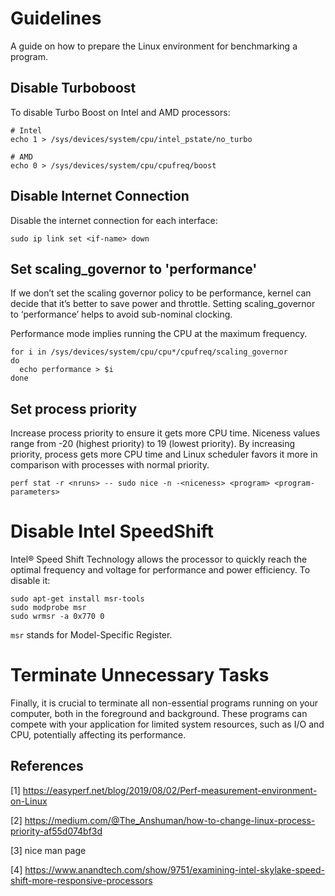 # Guidelines

A guide on how to prepare the Linux environment for benchmarking a program.

## Disable Turboboost

To disable Turbo Boost on Intel and AMD processors:

```
# Intel
echo 1 > /sys/devices/system/cpu/intel_pstate/no_turbo

# AMD
echo 0 > /sys/devices/system/cpu/cpufreq/boost
```

## Disable Internet Connection

Disable the internet connection for each interface:

```
sudo ip link set <if-name> down
```

## Set scaling_governor to 'performance'

If we don’t set the scaling governor policy to be performance, kernel can decide that it’s better to save power and throttle. Setting scaling_governor to ‘performance’ helps to avoid sub-nominal clocking.

Performance mode implies running the CPU at the maximum frequency.

```
for i in /sys/devices/system/cpu/cpu*/cpufreq/scaling_governor
do
  echo performance > $i
done
```

## Set process priority

Increase process priority to ensure it gets more CPU time. Niceness values range from -20 (highest priority) to 19 (lowest priority).
By increasing priority, process gets more CPU time and Linux scheduler favors it more in comparison with processes with normal priority.

```
perf stat -r <nruns> -- sudo nice -n -<niceness> <program> <program-parameters>
```

# Disable Intel SpeedShift

Intel® Speed Shift Technology allows the processor to quickly reach the optimal frequency and voltage for performance and power efficiency. To disable it:

```
sudo apt-get install msr-tools
sudo modprobe msr
sudo wrmsr -a 0x770 0
```

`msr` stands for Model-Specific Register.

# Terminate Unnecessary Tasks

Finally, it is crucial to terminate all non-essential programs running on your computer, both in the foreground and background. These programs can compete with your application for limited system resources, such as I/O and CPU, potentially affecting its performance.


## References

[1] https://easyperf.net/blog/2019/08/02/Perf-measurement-environment-on-Linux

[2] https://medium.com/@The_Anshuman/how-to-change-linux-process-priority-af55d074bf3d

[3] nice man page

[4] https://www.anandtech.com/show/9751/examining-intel-skylake-speed-shift-more-responsive-processors